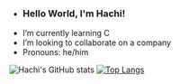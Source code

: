 - ###  Hello World, I'm Hachi!
-  I’m currently learning C
-  I’m looking to collaborate on a company
-  Pronouns: he/him

![Hachi's GitHub stats](https://github-readme-stats.vercel.app/api?username=hachlil&show_icons=true&theme=rose&bgcolor=transparent)
[![Top Langs](https://github-readme-stats.vercel.app/api/top-langs/?username=hachlil)](https://github.com/hachlil/github-readme-stats&bgcolor=transparent&theme=rose)

